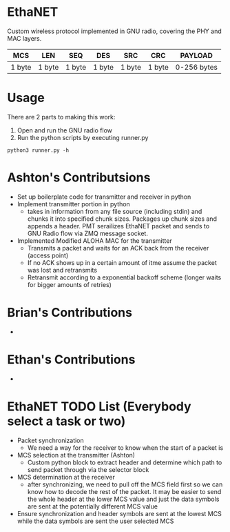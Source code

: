 # EthaNET
Custom wireless protocol implemented in GNU radio, covering the PHY and MAC layers.

| MCS               | LEN      | SEQ    | DES    | SRC    | CRC    | PAYLOAD      |
| :---------------: | :------: | :----: | :----: | :----: | :----: | :----------: |
| 1 byte            | 1 byte   | 1 byte | 1 byte | 1 byte | 1 byte | 0-256 bytes  |

# Usage
There are 2 parts to making this work:
1. Open and run the GNU radio flow
2. Run the python scripts by executing runner.py

```
python3 runner.py -h
```

# Ashton's Contributsions
* Set up boilerplate code for transmitter and receiver in python
* Implement transmitter portion in python
    * takes in information from any file source (including stdin) and chunks it into specified chunk sizes. Packages up chunk sizes and appends a header. PMT serailizes EthaNET packet and sends to GNU Radio flow via ZMQ message socket.
* Implemented Modified ALOHA MAC for the transmitter
    * Transmits a packet and waits for an ACK back from the receiver (access point)
    * If no ACK shows up in a certain amount of itme assume the packet was lost and retransmits
    * Retransmit according to a exponential backoff scheme (longer waits for bigger amounts of retries)

# Brian's Contributions
* 

# Ethan's Contributions
* 

# EthaNET TODO List (Everybody select a task or two)
* Packet synchronization
    * We need a way for the receiver to know when the start of a packet is
* MCS selection at the transmitter (Ashton)
    * Custom python block to extract header and determine which path to send packet through via the selector block
* MCS determination at the receiver
    * after synchronizing, we need to pull off the MCS field first so we can know how to decode the rest of the packet. It may be easier to send the whole header at the lower MCS value and just the data symbols are sent at the potentially different MCS value
* Ensure synchronization and header symbols are sent at the lowest MCS while the data symbols are sent the user selected MCS
